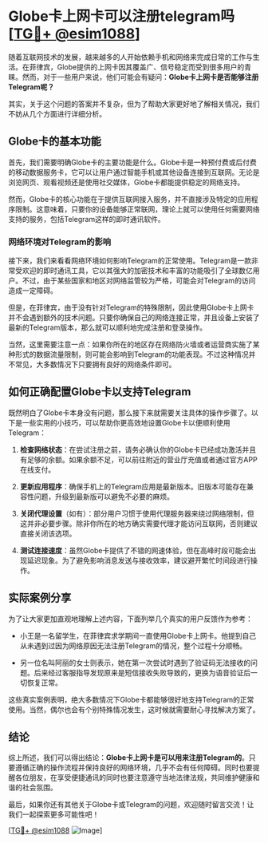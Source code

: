 # Globe卡上网卡可以注册telegram吗 [[TG💪+ @esim1088](https://t.me/s/esim1088)]

随着互联网技术的发展，越来越多的人开始依赖手机和网络来完成日常的工作与生活。在菲律宾，Globe提供的上网卡因其覆盖广、信号稳定而受到很多用户的青睐。然而，对于一些用户来说，他们可能会有疑问：**Globe卡上网卡是否能够注册Telegram呢？**

其实，关于这个问题的答案并不复杂，但为了帮助大家更好地了解相关情况，我们不妨从几个方面进行详细分析。

## Globe卡的基本功能

首先，我们需要明确Globe卡的主要功能是什么。Globe卡是一种预付费或后付费的移动数据服务卡，它可以让用户通过智能手机或其他设备连接到互联网。无论是浏览网页、观看视频还是使用社交媒体，Globe卡都能提供稳定的网络支持。

然而，Globe卡的核心功能在于提供互联网接入服务，并不直接涉及特定的应用程序限制。这意味着，只要你的设备能够正常联网，理论上就可以使用任何需要网络支持的服务，包括Telegram这样的即时通讯软件。

### 网络环境对Telegram的影响

接下来，我们来看看网络环境如何影响Telegram的正常使用。Telegram是一款非常受欢迎的即时通讯工具，它以其强大的加密技术和丰富的功能吸引了全球数亿用户。不过，由于某些国家和地区对网络监管较为严格，可能会对Telegram的访问造成一定障碍。

但是，在菲律宾，由于没有针对Telegram的特殊限制，因此使用Globe卡上网卡并不会遇到额外的技术问题。只要你确保自己的网络连接正常，并且设备上安装了最新的Telegram版本，那么就可以顺利地完成注册和登录操作。

当然，这里需要注意一点：如果你所在的地区存在网络防火墙或者运营商实施了某种形式的数据流量限制，则可能会影响到Telegram的功能表现。不过这种情况并不常见，大多数情况下只要拥有良好的网络条件即可。

## 如何正确配置Globe卡以支持Telegram

既然明白了Globe卡本身没有问题，那么接下来就需要关注具体的操作步骤了。以下是一些实用的小技巧，可以帮助你更高效地设置Globe卡以便顺利使用Telegram：

1. **检查网络状态**：在尝试注册之前，请务必确认你的Globe卡已经成功激活并且有足够的余额。如果余额不足，可以前往附近的营业厅充值或者通过官方APP在线支付。
   
2. **更新应用程序**：确保手机上的Telegram应用是最新版本。旧版本可能存在兼容性问题，升级到最新版可以避免不必要的麻烦。
   
3. **关闭代理设置**（如有）：部分用户习惯于使用代理服务器来绕过网络限制，但这并非必要步骤。除非你所在的地方确实需要代理才能访问互联网，否则建议直接关闭该选项。
   
4. **测试连接速度**：虽然Globe卡提供了不错的网速体验，但在高峰时段可能会出现延迟现象。为了避免影响消息发送与接收效率，建议避开繁忙时间段进行操作。

## 实际案例分享

为了让大家更加直观地理解上述内容，下面列举几个真实的用户反馈作为参考：

- 小王是一名留学生，在菲律宾求学期间一直使用Globe卡上网卡。他提到自己从未遇到过因为网络原因无法注册Telegram的情况，整个过程十分顺畅。
  
- 另一位名叫阿丽的女士则表示，她在第一次尝试时遇到了验证码无法接收的问题。后来经过客服指导发现原来是短信接收失败导致的，更换为语音验证后一切恢复正常。

这些真实案例表明，绝大多数情况下Globe卡都能够很好地支持Telegram的正常使用。当然，偶尔也会有个别特殊情况发生，这时候就需要耐心寻找解决方案了。

## 结论

综上所述，我们可以得出结论：**Globe卡上网卡是可以用来注册Telegram的**。只要遵循正确的操作流程并保持良好的网络环境，几乎不会有任何障碍。同时也要提醒各位朋友，在享受便捷通讯的同时也要注意遵守当地法律法规，共同维护健康和谐的社会氛围。

最后，如果你还有其他关于Globe卡或Telegram的问题，欢迎随时留言交流！让我们一起探索更多可能性吧！

[[TG💪+ @esim1088](https://t.me/s/esim1088) ![Image](https://i.postimg.cc/4NQfJmqS/Snipaste-2025-05-13-00-14-12.png)]